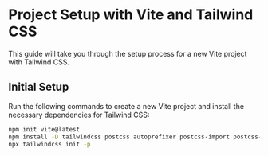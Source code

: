# Project Setup with Vite and Tailwind CSS

This guide will take you through the setup process for a new Vite project with Tailwind CSS.

## Initial Setup

Run the following commands to create a new Vite project and install the necessary dependencies for Tailwind CSS:

```bash
npm init vite@latest
npm install -D tailwindcss postcss autoprefixer postcss-import postcss-nested
npx tailwindcss init -p